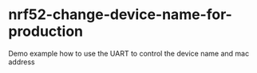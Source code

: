 # nrf52-change-device-name-for-production
Demo example how to use the UART to control the device name and mac address 
